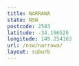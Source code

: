 ```yaml
---
title: NARRAWA
state: NSW
postcode: 2583
latitude: -34.196526
longitude: 149.254163
url: /nsw/narrawa/
layout: suburb
---
```

